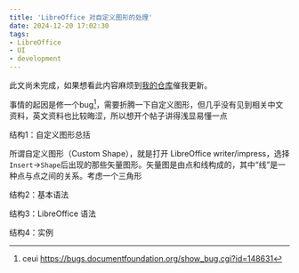 ```yaml
---
title: 'LibreOffice 对自定义图形的处理'
date: 2024-12-20 17:02:30
tags:
- LibreOffice
- UI
- development
---
```



此文尚未完成，如果想看此内容麻烦到[我的仓库](https://github.com/Sakura286/MyBlog)催我更新。


事情的起因是修一个bug[^2]，需要折腾一下自定义图形，但几乎没有见到相关中文资料，英文资料也比较晦涩，所以想开个帖子讲得浅显易懂一点

结构1：自定义图形总括

所谓自定义图形（Custom Shape），就是打开 LibreOffice writer/impress，选择`Insert`->`Shape`后出现的那些矢量图形。矢量图是由点和线构成的，其中“线”是一种点与点之间的关系。考虑一个三角形
<canvas id="tutorial" width="150" height="150"></canvas>


结构2：基本语法

结构3：LibreOffice 语法

结构4：实例

[^2]: ceui https://bugs.documentfoundation.org/show_bug.cgi?id=148631

